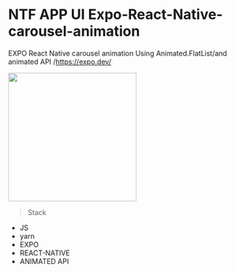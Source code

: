 # NTF APP UI  Expo-React-Native-carousel-animation
 EXPO React Native carousel animation Using Animated.FlatList/and animated API /https://expo.dev/

<img src="https://github.com/soufianfallah/NFT-APP-UI-expo-react-native-carousel-animation/blob/main/assets/nft.gif" width="260">

>Stack
- JS
- yarn
- EXPO
- REACT-NATIVE                                 
- ANIMATED API

